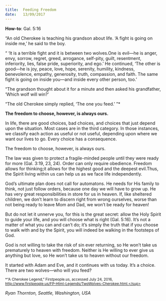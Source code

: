 ```yaml
---
title:  Feeding Freedom
date:   13/09/2017
---
```


**How-to**: Gal. 5:16

“An old Cherokee is teaching his grandson about life. ‘A fight is going on inside me,’ he said to the boy.

“ ‘It is a terrible fight and it is between two wolves.One is evil—he is anger, envy, sorrow, regret, greed, arrogance, self-pity, guilt, resentment, inferiority, lies, false pride, superiority, and ego.’ He continued, ‘The other is good—he is joy, peace, love, hope, serenity, humility, kindness, benevolence, empathy, generosity, truth, compassion, and faith. The same fight is going on inside you—and inside every other person, too.’

“The grandson thought about it for a minute and then asked his grandfather, ‘Which wolf will win?’

“The old Cherokee simply replied, ‘The one you feed.’ ”*

**The freedom to choose, however, is always ours.**

In life, there are good choices, bad choices, and choices that just depend upon the situation. Most cases are in the third category. In those instances, we classify each action as useful or not useful, depending upon where we want our lives to go. Every choice has a consequence.

The freedom to choose, however, is always ours.

The law was given to protect a fragile-minded people until they were ready for more (Gal. 3:19, 23, 24). Order can only require obedience. Freedom allows for thinking;it allows for the highest good and the deepest evil.Thus, the Spirit living within us can help us as we face life independently.

God’s ultimate plan does not call for automatons. He needs for His family to think, not just follow orders, because one day we will have to grow up. He has very great responsibilities in store for us in heaven. If, like sheltered children, we don’t learn to discern right from wrong ourselves, worse than not being ready to leave Mom and Dad, we won’t be ready for heaven!

But do not let it unnerve you, for this is the great secret: allow the Holy Spirit to guide your life, and you will choose what is right (Gal. 5:16). It’s not a matter of what you can and can’t do; it’s simply the truth that if you choose to walk with and by the Spirit, you will indeed be walking in the footsteps of God.

God is not willing to take the risk of sin ever returning, so He won’t take us prematurely to heaven with freedom. Neither is He willing to ever give us anything but love, so He won’t take us to heaven without our freedom.

It started with Adam and Eve, and it continues with us today. It’s a choice. There are two wolves—who will you feed?

<sup>*“A Cherokee Legend,” Firstpeople.us, accessed July 24, 2016, http://www.firstpeople.us/FP-Html-Legends/TwoWolves-Cherokee.html.</sup>

_Ryan Thornton, Seattle, Washington, USA_